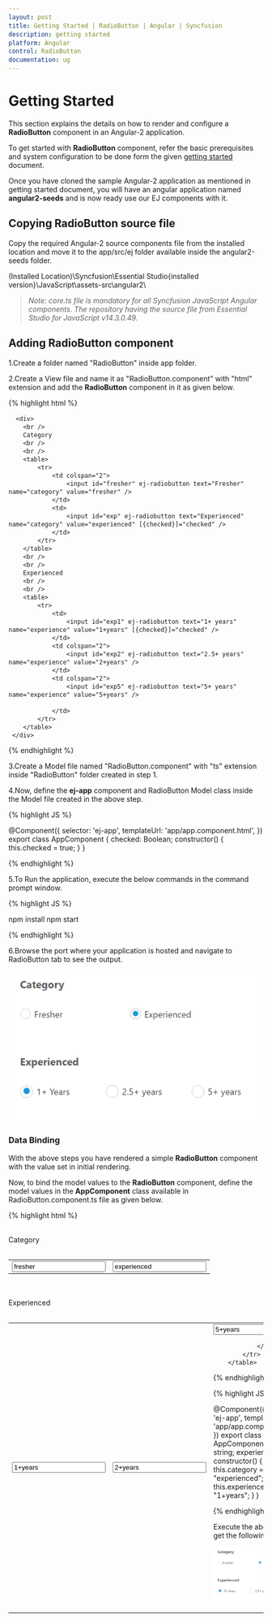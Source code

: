 ```yaml
---
layout: post
title: Getting Started | RadioButton | Angular | Syncfusion
description: getting started
platform: Angular
control: RadioButton
documentation: ug
---
```


# Getting Started

This section explains the details on how to render and configure a **RadioButton** component in an Angular-2 application.

To get started with **RadioButton** component, refer the basic prerequisites and system configuration to be done form the given [getting started](https://help.syncfusion.com/Angular/overview) document.

Once you have cloned the sample Angular-2 application as mentioned in getting started document, you will have an angular application named **angular2-seeds** and is now ready use our EJ components with it. 

## Copying RadioButton source file

Copy the required Angular-2 source components file from the installed location and move it to the app/src/ej folder available inside the angular2-seeds folder.

(Installed Location)\Syncfusion\Essential Studio\{installed version}\JavaScript\assets-src\angular2\ 

> _Note:_ _core.ts file is mandatory for all Syncfusion JavaScript Angular components. The repository having the source file from Essential Studio for JavaScript v14.3.0.49._

## Adding RadioButton component

1.Create a folder named "RadioButton" inside app folder.

2.Create a View file and name it as "RadioButton.component" with "html" extension and add the **RadioButton** component in it as given below. 

{% highlight html %}

      <div>
        <br />
        Category
        <br />
        <br />
        <table>
            <tr>
                <td colspan="2">
                    <input id="fresher" ej-radiobutton text="Fresher" name="category" value="fresher" />
                </td>
                <td>
                    <input id="exp" ej-radiobutton text="Experienced" name="category" value="experienced" [{checked}]="checked" />
                </td>
            </tr>
        </table>
        <br />
        <br />
        Experienced
        <br />
        <br />
        <table>
            <tr>
                <td>
                    <input id="exp1" ej-radiobutton text="1+ years" name="experience" value="1+years" [{checked}]="checked" />
                </td>
                <td colspan="2">
                    <input id="exp2" ej-radiobutton text="2.5+ years" name="experience" value="2+years" />
                </td>
                <td colspan="2">
                    <input id="exp5" ej-radiobutton text="5+ years" name="experience" value="5+years" />

                </td>
            </tr>
        </table>
     </div>

{% endhighlight %} 

3.Create a Model file named "RadioButton.component" with "ts" extension inside "RadioButton" folder created in step 1.

4.Now, define the **ej-app** component and RadioButton Model class inside the Model file created in the above step.

{% highlight JS %}

@Component({
     selector: 'ej-app',
     templateUrl: 'app/app.component.html',
})
export class AppComponent {
     checked: Boolean;
     constructor() {
     this.checked = true;
     }
}

{% endhighlight %}

5.To Run the application, execute the below commands in the command prompt window. 

{% highlight JS %}

npm install
npm start 

{% endhighlight %}

6.Browse the port where your application is hosted and navigate to RadioButton tab to see the output. 

![](Getting-Started_images/two-way.png)

### Data Binding

With the above steps you have rendered a simple **RadioButton** component with the value set in initial rendering. 

Now, to bind the model values to the **RadioButton** component, define the model values in the **AppComponent** class available in RadioButton.component.ts file as given below.

{% highlight html %}
 <div>
        <br />
        Category
        <br />
        <br />
        <table>
            <tr>
                <td colspan="2">
                    <input id="fresher" ej-radiobutton text="Fresher" name="category" value="fresher" [{checked}]="category" />
                </td>
                <td>
                    <input id="exp" ej-radiobutton text="Experienced" name="category" value="experienced" [{checked}]="category" />
                </td>
            </tr>
        </table>
        <br />
        <br />
        Experienced
        <br />
        <br />
        <table>
            <tr>
                <td>
                    <input id="exp1" ej-radiobutton text="1+ years" name="experience" value="1+years" [{checked}]="experience" />
                </td>
                <td colspan="2">
                    <input id="exp2" ej-radiobutton text="2.5+ years" name="experience" value="2+years" [{checked}]="experience" />
                </td>
                <td colspan="2">
                    <input id="exp5" ej-radiobutton text="5+ years" name="experience" value="5+years" [{checked}]="experience" />

                </td>
            </tr>
        </table>
   </div>

{% endhighlight %}

{% highlight JS %}

@Component({
     selector: 'ej-app',
     templateUrl: 'app/app.component.html',
})
export class AppComponent {
     category: string;
     experience: string;
     constructor() {
        this.category = "experienced";
        this.experience = "1+years";
     }
}  

{% endhighlight %}

Execute the above code to get the following output

![](Getting-Started_images/two-way.png)